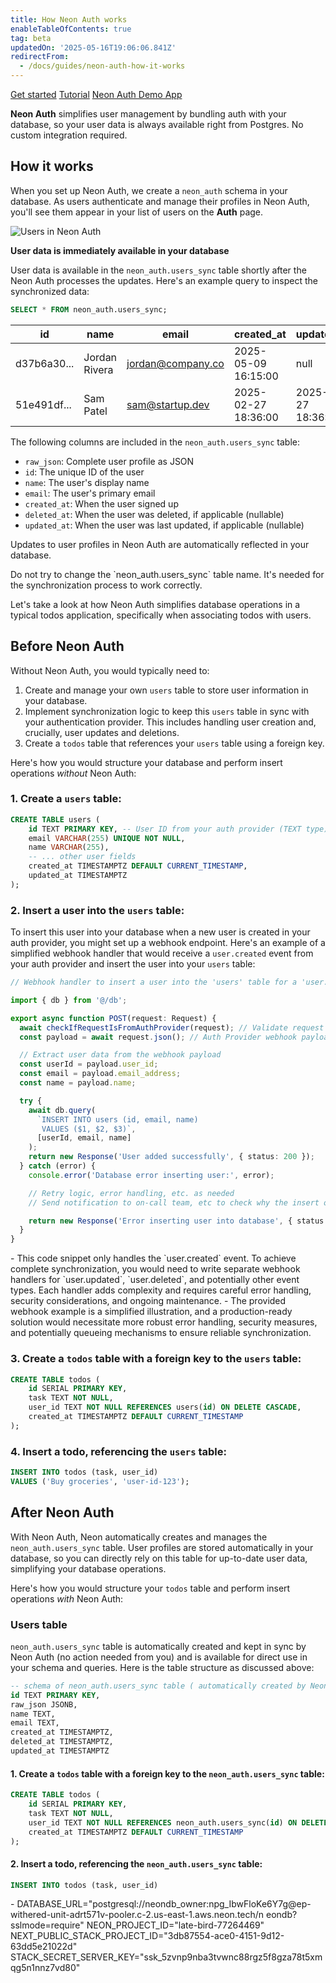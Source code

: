 ```yaml
---
title: How Neon Auth works
enableTableOfContents: true
tag: beta
updatedOn: '2025-05-16T19:06:06.841Z'
redirectFrom:
  - /docs/guides/neon-auth-how-it-works
---
```


<InfoBlock>
  <DocsList title="Related docs" theme="docs">
    <a href="/docs/guides/neon-auth">Get started</a>
    <a href="/docs/guides/neon-auth-demo">Tutorial</a>
  </DocsList>

  <DocsList title="Sample project" theme="repo">
    <a href="https://github.com/neondatabase-labs/neon-auth-demo-app">Neon Auth Demo App</a>
  </DocsList>
</InfoBlock>

**Neon Auth** simplifies user management by bundling auth with your database, so your user data is always available right from Postgres. No custom integration required.

<FeatureBetaProps feature_name="Neon Auth" />

## How it works

When you set up Neon Auth, we create a `neon_auth` schema in your database. As users authenticate and manage their profiles in Neon Auth, you'll see them appear in your list of users on the **Auth** page.

![Users in Neon Auth](/docs/guides/identity_users.png)

**User data is immediately available in your database**

User data is available in the `neon_auth.users_sync` table shortly after the Neon Auth processes the updates. Here's an example query to inspect the synchronized data:

```sql
SELECT * FROM neon_auth.users_sync;
```

| id          | name          | email             | created_at          | updated_at          | deleted_at | raw_json                         |
| ----------- | ------------- | ----------------- | ------------------- | ------------------- | ---------- | -------------------------------- |
| d37b6a30... | Jordan Rivera | jordan@company.co | 2025-05-09 16:15:00 | null                | null       | `{\"id\": \"d37b6a30...\", ...}` |
| 51e491df... | Sam Patel     | sam@startup.dev   | 2025-02-27 18:36:00 | 2025-02-27 18:36:00 | null       | `{\"id\": \"51e491df...\", ...}` |

The following columns are included in the `neon_auth.users_sync` table:

- `raw_json`: Complete user profile as JSON
- `id`: The unique ID of the user
- `name`: The user's display name
- `email`: The user's primary email
- `created_at`: When the user signed up
- `deleted_at`: When the user was deleted, if applicable (nullable)
- `updated_at`: When the user was last updated, if applicable (nullable)

Updates to user profiles in Neon Auth are automatically reflected in your database.

<Admonition type="note">
Do not try to change the `neon_auth.users_sync` table name. It's needed for the synchronization process to work correctly.
</Admonition>

Let's take a look at how Neon Auth simplifies database operations in a typical todos application, specifically when associating todos with users.

<Steps>

## Before Neon Auth

Without Neon Auth, you would typically need to:

1. Create and manage your own `users` table to store user information in your database.
2. Implement synchronization logic to keep this `users` table in sync with your authentication provider. This includes handling user creation and, crucially, user updates and deletions.
3. Create a `todos` table that references your `users` table using a foreign key.

Here's how you would structure your database and perform insert operations _without_ Neon Auth:

### 1. Create a `users` table:

```sql
CREATE TABLE users (
    id TEXT PRIMARY KEY, -- User ID from your auth provider (TEXT type)
    email VARCHAR(255) UNIQUE NOT NULL,
    name VARCHAR(255),
    -- ... other user fields
    created_at TIMESTAMPTZ DEFAULT CURRENT_TIMESTAMP,
    updated_at TIMESTAMPTZ
);
```

### 2. Insert a user into the `users` table:

To insert this user into your database when a new user is created in your auth provider, you might set up a webhook endpoint. Here's an example of a simplified webhook handler that would receive a `user.created` event from your auth provider and insert the user into your `users` table:

```typescript
// Webhook handler to insert a user into the 'users' table for a 'user.created' event

import { db } from '@/db';

export async function POST(request: Request) {
  await checkIfRequestIsFromAuthProvider(request); // Validate request authenticity using headers, etc.
  const payload = await request.json(); // Auth Provider webhook payload

  // Extract user data from the webhook payload
  const userId = payload.user_id;
  const email = payload.email_address;
  const name = payload.name;

  try {
    await db.query(
      `INSERT INTO users (id, email, name)
       VALUES ($1, $2, $3)`,
      [userId, email, name]
    );
    return new Response('User added successfully', { status: 200 });
  } catch (error) {
    console.error('Database error inserting user:', error);

    // Retry logic, error handling, etc. as needed
    // Send notification to on-call team, etc to check why the insert operation failed

    return new Response('Error inserting user into database', { status: 500 });
  }
}
```

<Admonition type="note">
- This code snippet only handles the `user.created` event. To achieve complete synchronization, you would need to write separate webhook handlers for `user.updated`, `user.deleted`, and potentially other event types. Each handler adds complexity and requires careful error handling, security considerations, and ongoing maintenance.
- The provided webhook example is a simplified illustration, and a production-ready solution would necessitate more robust error handling, security measures, and potentially queueing mechanisms to ensure reliable synchronization.
</Admonition>

### 3. Create a `todos` table with a foreign key to the `users` table:

```sql
CREATE TABLE todos (
    id SERIAL PRIMARY KEY,
    task TEXT NOT NULL,
    user_id TEXT NOT NULL REFERENCES users(id) ON DELETE CASCADE,
    created_at TIMESTAMPTZ DEFAULT CURRENT_TIMESTAMP
);
```

### 4. Insert a todo, referencing the `users` table:

```sql
INSERT INTO todos (task, user_id)
VALUES ('Buy groceries', 'user-id-123');
```

## After Neon Auth

With Neon Auth, Neon automatically creates and manages the `neon_auth.users_sync` table. User profiles are stored automatically in your database, so you can directly rely on this table for up-to-date user data, simplifying your database operations.

Here's how you would structure your `todos` table and perform insert operations _with_ Neon Auth:

### Users table

`neon_auth.users_sync` table is automatically created and kept in sync by Neon Auth (no action needed from you) and is available for direct use in your schema and queries. Here is the table structure as discussed above:

```sql
-- schema of neon_auth.users_sync table ( automatically created by Neon Auth )
id TEXT PRIMARY KEY,
raw_json JSONB,
name TEXT,
email TEXT,
created_at TIMESTAMPTZ,
deleted_at TIMESTAMPTZ,
updated_at TIMESTAMPTZ
```

#### 1. Create a `todos` table with a foreign key to the `neon_auth.users_sync` table:

```sql
CREATE TABLE todos (
    id SERIAL PRIMARY KEY,
    task TEXT NOT NULL,
    user_id TEXT NOT NULL REFERENCES neon_auth.users_sync(id) ON DELETE CASCADE,
    created_at TIMESTAMPTZ DEFAULT CURRENT_TIMESTAMP
);
```

#### 2. Insert a todo, referencing the `neon_auth.users_sync` table:

```sql
INSERT INTO todos (task, user_id)
```

</Steps>

<NeedHelp />
- DATABASE_URL="postgresql://neondb_owner:npg_IbwFloKe6Y7g@ep-withered-unit-adrt571v-pooler.c-2.us-east-1.aws.neon.tech/n
  eondb?sslmode=require"
  NEON_PROJECT_ID="late-bird-77264469"
  NEXT_PUBLIC_STACK_PROJECT_ID="3db87554-ace0-4151-9d12-63dd5e21022d"
  STACK_SECRET_SERVER_KEY="ssk_5zvnp9nba3tvwnc88rgz5f8gza78t5xmqg5n1nnz7vd80"